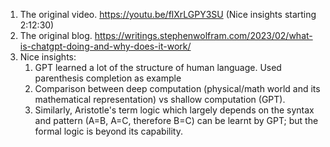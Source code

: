 1. The original video. https://youtu.be/flXrLGPY3SU (Nice insights starting 2:12:30)
2. The original blog. https://writings.stephenwolfram.com/2023/02/what-is-chatgpt-doing-and-why-does-it-work/
3. Nice insights:
	1. GPT learned a lot of the structure of human language. Used parenthesis completion as example
	2. Comparison between deep computation (physical/math world and its mathematical representation) vs shallow computation (GPT). 
	3. Similarly, Aristotle's term logic which largely depends on the syntax and pattern (A=B, A=C, therefore B=C) can be learnt by GPT; but the formal logic is beyond its capability.